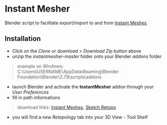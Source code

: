 # Instant Mesher

Blender script to facilitate export/import to and from [Instant Meshes](http://igl.ethz.ch/projects/instant-meshes/).

## Installation

- Click on the *Clone or download* > *Download Zip* button above
- unzip the *instantmesher-master* folder onto your Blender *addons* folder
> example on Windows: C:\Users\USERNAME\AppData\Roaming\Blender Foundation\Blender\2.79\scripts\addons
- launch Blender and activate the **InstantMesher** addon through your *User Preferences*
- fill in path informations
> download links: [Instant Meshes](https://github.com/wjakob/instant-meshes), [Sketch Retopo](http://igl.ethz.ch/projects/sketch-retopo/)
- you will find a new *Retopology* tab into your 3D View - Tool Shelf
